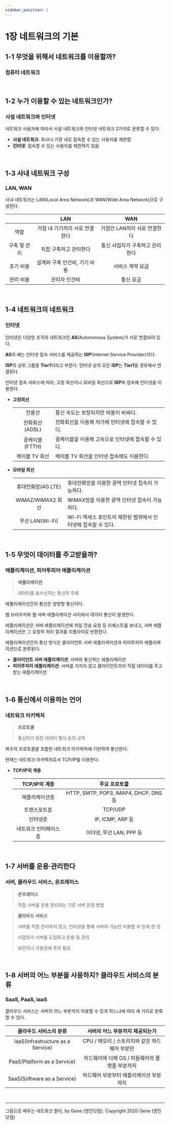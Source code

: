 ```yaml
---
sidebar_position: 1
---
```


# 1장 네트워크의 기본

## 1-1 무엇을 위해서 네트워크를 이용할까?

### 컴퓨터 네트워크

<br />

## 1-2 누가 이용할 수 있는 네트워크인가?

### 사설 네트워크와 인터넷

네트워크 사용자에 따라서 사설 네트워크와 인터넷 네트워크 2가지로 분류할 수 있다.

- **사설 네트워크**: 회사나 가정 내로 접속할 수 있는 사용자를 제한함
- **인터넷**: 접속할 수 있는 사용자를 제한하지 않음

<br />

## 1-3 사내 네트워크 구성

### LAN, WAN

사내 네트워크는 LAN(Local Area Network)과 WAN(Wide Area Network)으로 구성된다.

|              |              LAN               |               WAN               |
| :----------: | :----------------------------: | :-----------------------------: |
|     역할     | 거점 내 기기끼리 서로 연결한다 |  거점인 LAN끼리 서로 연결한다   |
| 구축 및 관리 |     직접 구축하고 관리한다     | 통신 사업자가 구축하고 관리한다 |
|  초기 비용   | 설계와 구축 인건비, 기기 비용  |        서비스 계약 요금         |
|  관리 비용   |         관리자 인건비          |            통신 요금            |

<br />

## 1-4 네트워크의 네트워크

### 인터넷

인터넷은 다양한 조직의 네트워크인 **AS**(Autonomous System)가 서로 연결되어 있다.

**AS**의 예는 인터넷 접속 서비스를 제공하는 **ISP**(Internet Service Provider)이다.

**ISP**의 상위 그룹을 **Tier1**이라고 부른다. 인터넷 상의 모든 **ISP**는 **Tier1**을 경유해서 연결된다.

인터넷 접속 서비스에 따라, 고정 회선이나 모바일 회선으로 **ISP**와 접속해 인터넷을 이용한다.

- **고정회선**

  |                |                                                     |
  | :------------: | --------------------------------------------------- |
  |     전용선     | 통신 속도는 보장되지만 비용이 비싸다.               |
  | 전화회선(ADSL) | 전화회선을 이용해 저가에 인터넷에 접속할 수 있다.   |
  | 광케이블(FTTH) | 광케이블을 이용해 고속으로 인터넷에 접속할 수 있다. |
  | 케이블 TV 회선 | 케이블 TV 회선을 인터넷 접속에도 이용한다.          |

- **모바일 회선**

  |                    |                                                                |
  | :----------------: | -------------------------------------------------------------- |
  | 휴대전화망(4G LTE) | 휴대전화망을 이용한 광역 인터넷 접속이 가능하다.               |
  | WiMAZ/WiMAX2 회선  | WiMAX망을 이용한 광역 인터넷 접속이 가능하다.                  |
  |  무선 LAN(Wi-Fi)   | Wi-Fi 액세스 포인트의 제한된 범위에서 인터넷에 접속할 수 있다. |

<br />

## 1-5 무엇이 데이터를 주고받을까?

### 애플리케이션, 피어투피어 애플리케이션

> **애플리케이션**
>
> 데이터를 송수신하는 통신의 주체

애플리케이션간의 통신은 양방향 통신이다.

웹 브라우저와 웹 서버 애플리케이션 사이에서 데이터 통신이 발생한다.

애플리케이션은 서버 애플리케이션에 파일 전송 요청 등 리퀘스트를 보내고, 서버 애플리케이션은 그 요청의 처리 결과를 리플라이로 반환한다.

애플리케이션간의 통신 방식은 클라이언트 서버 애플리케이션과 피어투피어 애플리케이션으로 분류된다.

- **클라이언트 서버 애플리케이션**: 서버와 통신하는 애플리케이션
- **피어투피어 애플리케이션**: 서버를 거치지 않고 클라이언트끼리 직접 데이터를 주고받는 애플리케이션

<br />

## 1-6 통신에서 이용하는 언어

### 네트워크 아키텍처

> **프로토콜**
>
> 통신하기 위한 데이터 형식 등의 규칙

복수의 프로토콜을 조합한 네트워크 아키텍처에 기반하여 통신한다.

현재는 네트워크 아키텍처로서 TCP/IP를 이용한다.

- **TCP/IP의 계층**

  |     TCP/IP의 계층     |             주요 프로토콜             |
  | :-------------------: | :-----------------------------------: |
  |    애플리케이션층     | HTTP, SMTP, POP3, IMAP4, DHCP, DNS 등 |
  |     트랜스포트층      |                TCP/UDP                |
  |       인터넷층        |           IP, ICMP, ARP 등            |
  | 네트워크 인터페이스층 |       이더넷, 무선 LAN, PPP 등        |

<br />

## 1-7 서버를 운용·관리한다

### 서버, 클라우드 서비스, 온프레미스

> **온프레미스**
>
> 직접 서버를 운용 관리하는 기존 서버 운영 방법

> **클라우드 서비스**
>
> 서버를 직접 관리하지 않고, 인터넷을 통해 서버의 기능만 이용할 수 있게 한 것
>
> 사업자가 서버를 도입하고 운용 및 관리
>
> 보안이나 가용성에 주의 필요

<br />

## 1-8 서버의 어느 부분을 사용하지? 클라우드 서비스의 분류

### SaaS, PaaS, IaaS

클라우드 서비스는 서버의 어느 부분까지 이용할 수 있게 하느냐에 따라 세 가지로 분류할 수 있다.

|      클라우드 서비스의 분류       |         서버의 어느 부분까지 제공되는가         |
| :-------------------------------: | :---------------------------------------------: |
| IaaS(Infrastructure as a Service) | CPU / 메모리 / 스토리지와 같은 하드웨어 부분만  |
|    PaaS(Platform as a Service)    | 하드웨어에 더해 OS / 미들웨어의 플랫폼 부분까지 |
|    SaaS(Software as a Service)    |     하드웨어 부분부터 애플리케이션 부분까지     |

<br />

<hr />

그림으로 배우는 네트워크 원리, by Gene (영진닷컴). Copyright 2020 Gene (영진닷컴)
